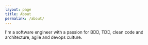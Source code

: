 ```yaml
---
layout: page
title: About
permalink: /about/
---
```


I'm a software engineer with a passion for BDD, TDD, clean code and architecture, agile and devops culture.
